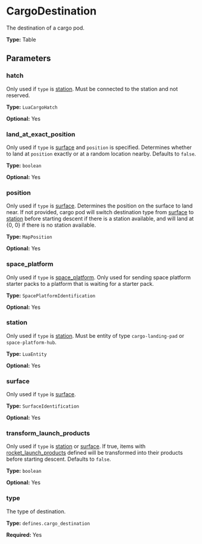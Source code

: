 # CargoDestination

The destination of a cargo pod.

**Type:** Table

## Parameters

### hatch

Only used if `type` is [station](runtime:defines.cargo_destination.station). Must be connected to the station and not reserved.

**Type:** `LuaCargoHatch`

**Optional:** Yes

### land_at_exact_position

Only used if `type` is [surface](runtime:defines.cargo_destination.surface) and `position` is specified. Determines whether to land at `position` exactly or at a random location nearby. Defaults to `false`.

**Type:** `boolean`

**Optional:** Yes

### position

Only used if `type` is [surface](runtime:defines.cargo_destination.surface). Determines the position on the surface to land near. If not provided, cargo pod will switch destination type from [surface](runtime:defines.cargo_destination.surface) to [station](runtime:defines.cargo_destination.station) before starting descent if there is a station available, and will land at {0, 0} if there is no station available.

**Type:** `MapPosition`

**Optional:** Yes

### space_platform

Only used if `type` is [space_platform](runtime:defines.cargo_destination.space_platform). Only used for sending space platform starter packs to a platform that is waiting for a starter pack.

**Type:** `SpacePlatformIdentification`

**Optional:** Yes

### station

Only used if `type` is [station](runtime:defines.cargo_destination.station). Must be entity of type `cargo-landing-pad` or `space-platform-hub`.

**Type:** `LuaEntity`

**Optional:** Yes

### surface

Only used if `type` is [surface](runtime:defines.cargo_destination.surface).

**Type:** `SurfaceIdentification`

**Optional:** Yes

### transform_launch_products

Only used if `type` is [station](runtime:defines.cargo_destination.station) or [surface](runtime:defines.cargo_destination.surface). If true, items with [rocket_launch_products](prototype:ItemPrototype::rocket_launch_products) defined will be transformed into their products before starting descent. Defaults to `false`.

**Type:** `boolean`

**Optional:** Yes

### type

The type of destination.

**Type:** `defines.cargo_destination`

**Required:** Yes

